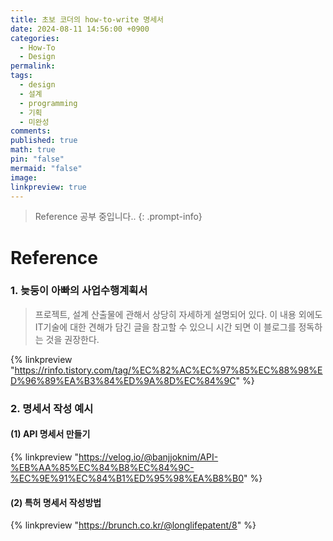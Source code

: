```yaml
---
title: 초보 코더의 how-to-write 명세서
date: 2024-08-11 14:56:00 +0900
categories:
  - How-To
  - Design
permalink: 
tags:
  - design
  - 설계
  - programming
  - 기획
  - 미완성
comments: 
published: true
math: true
pin: "false"
mermaid: "false"
image: 
linkpreview: true
---
```

> Reference 공부 중입니다..
 {: .prompt-info}



# Reference
### 1. 늦둥이 아빠의 사업수행계획서
> 프로젝트, 설계 산출물에 관해서 상당히 자세하게 설명되어 있다. 이 내용 외에도 IT기술에 대한 견해가 담긴 글을 참고할 수 있으니 시간 되면 이 블로그를 정독하는 것을 권장한다. 

{% linkpreview "https://rinfo.tistory.com/tag/%EC%82%AC%EC%97%85%EC%88%98%ED%96%89%EA%B3%84%ED%9A%8D%EC%84%9C" %}

### 2. 명세서 작성 예시
#### (1) API 명세서 만들기

{% linkpreview "https://velog.io/@banjjoknim/API-%EB%AA%85%EC%84%B8%EC%84%9C-%EC%9E%91%EC%84%B1%ED%95%98%EA%B8%B0" %}

#### (2) 특허 명세서 작성방법 

{% linkpreview "https://brunch.co.kr/@longlifepatent/8" %}